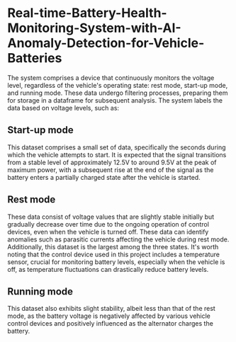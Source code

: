 # Real-time-Battery-Health-Monitoring-System-with-AI-Anomaly-Detection-for-Vehicle-Batteries

The system comprises a device that continuously monitors the voltage level, regardless of the vehicle's operating state: rest mode, start-up mode, and running mode. These data undergo filtering processes, preparing them for storage in a dataframe for subsequent analysis. The system labels the data based on voltage levels, such as:

## Start-up mode
This dataset comprises a small set of data, specifically the seconds during which the vehicle attempts to start. It is expected that the signal transitions from a stable level of approximately 12.5V to around 9.5V at the peak of maximum power, with a subsequent rise at the end of the signal as the battery enters a partially charged state after the vehicle is started.


## Rest mode
These data consist of voltage values that are slightly stable initially but gradually decrease over time due to the ongoing operation of control devices, even when the vehicle is turned off. These data can identify anomalies such as parasitic currents affecting the vehicle during rest mode. Additionally, this dataset is the largest among the three states. It's worth noting that the control device used in this project includes a temperature sensor, crucial for monitoring battery levels, especially when the vehicle is off, as temperature fluctuations can drastically reduce battery levels.


## Running mode
This dataset also exhibits slight stability, albeit less than that of the rest mode, as the battery voltage is negatively affected by various vehicle control devices and positively influenced as the alternator charges the battery.

